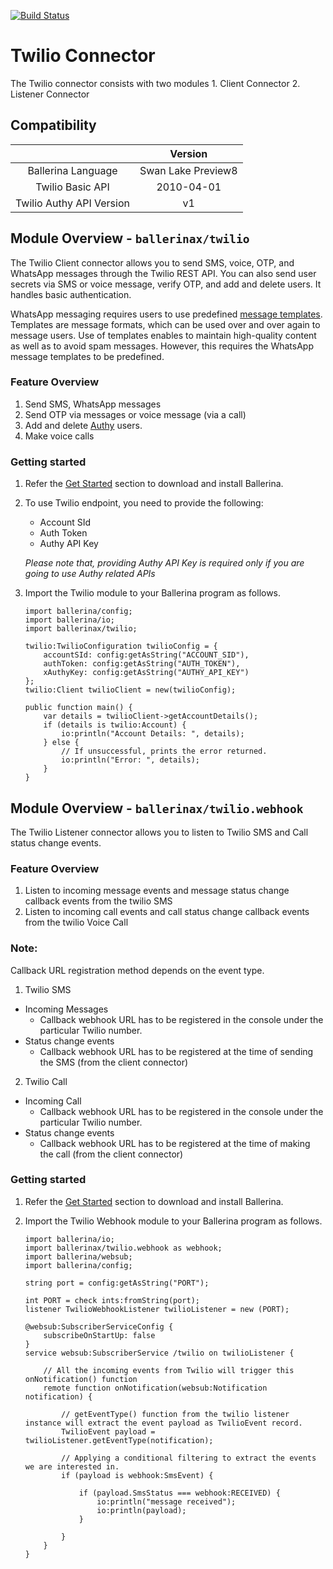 [![Build Status](https://travis-ci.org/ballerina-platform/module-ballerinax-twilio.svg?branch=master)](https://travis-ci.org/ballerina-platform/module-ballerinax-twilio)

# Twilio Connector

The Twilio connector consists with two modules
    1. Client Connector
    2. Listener Connector

## Compatibility

|                          |    Version         |
|:------------------------:|:------------------:|
| Ballerina Language       | Swan Lake Preview8 |
| Twilio Basic API         | 2010-04-01         |
| Twilio Authy API Version | v1                 |

## Module Overview - `ballerinax/twilio`

The Twilio Client connector allows you to send SMS, voice, OTP, and WhatsApp messages through the Twilio REST API. You can also send
user secrets via SMS or voice message, verify OTP, and add and delete users. It handles basic authentication.

WhatsApp messaging requires users to use predefined [message templates](https://www.twilio.com/docs/sms/whatsapp/tutorial/send-whatsapp-notification-messages-templates). Templates are message formats, which can be used over and over again to message users. Use of templates enables to maintain high-quality content as well as to avoid spam messages. However, this requires the WhatsApp message templates to be predefined.

### Feature Overview

1. Send SMS, WhatsApp messages
2. Send OTP via messages or voice message (via a call)
3. Add and delete [Authy](https://www.twilio.com/authy) users.
3. Make voice calls

### Getting started

1.  Refer the [Get Started](https://ballerina.io/v1-1/learn/) section to download and install Ballerina.

2.  To use Twilio endpoint, you need to provide the following:

       - Account SId
       - Auth Token
       - Authy API Key

       *Please note that, providing Authy API Key is required only if you are going to use Authy related APIs*

3. Import the Twilio module to your Ballerina program as follows.

	```ballerina
	import ballerina/config;
	import ballerina/io;
    import ballerinax/twilio;

    twilio:TwilioConfiguration twilioConfig = {
        accountSId: config:getAsString("ACCOUNT_SID"),
        authToken: config:getAsString("AUTH_TOKEN"),
        xAuthyKey: config:getAsString("AUTHY_API_KEY")
    };
    twilio:Client twilioClient = new(twilioConfig);

    public function main() {
        var details = twilioClient->getAccountDetails();
        if (details is twilio:Account) {
            io:println("Account Details: ", details);
        } else {
            // If unsuccessful, prints the error returned.
            io:println("Error: ", details);
        }
    }
	```

## Module Overview - `ballerinax/twilio.webhook`

The Twilio Listener connector allows you to listen to Twilio SMS and Call status change events.

### Feature Overview

1. Listen to incoming message events and message status change callback events from the twilio SMS
2. Listen to incoming call events and call status change callback events from the twilio Voice Call

### Note:

Callback URL registration method depends on the event type.
1. Twilio SMS
 - Incoming Messages
    - Callback webhook URL has to be registered in the console under the particular Twilio number.
 - Status change events
    - Callback webhook URL has to be registered at the time of sending the SMS (from the client connector)
2. Twilio Call
 - Incoming Call
    - Callback webhook URL has to be registered in the console under the particular Twilio number.
 - Status change events
    - Callback webhook URL has to be registered at the time of making the call (from the client connector)

### Getting started

1.  Refer the [Get Started](https://ballerina.io/v1-1/learn/) section to download and install Ballerina.

2. Import the Twilio Webhook module to your Ballerina program as follows.

	```ballerina
	import ballerina/io;
    import ballerinax/twilio.webhook as webhook;
    import ballerina/websub;
    import ballerina/config;

    string port = config:getAsString("PORT");

    int PORT = check ints:fromString(port);
    listener TwilioWebhookListener twilioListener = new (PORT);

    @websub:SubscriberServiceConfig {
        subscribeOnStartUp: false
    }
    service websub:SubscriberService /twilio on twilioListener {

        // All the incoming events from Twilio will trigger this onNotification() function
        remote function onNotification(websub:Notification notification) {

            // getEventType() function from the twilio listener instance will extract the event payload as TwilioEvent record.
            TwilioEvent payload = twilioListener.getEventType(notification);

            // Applying a conditional filtering to extract the events we are interested in.
            if (payload is webhook:SmsEvent) {

                if (payload.SmsStatus === webhook:RECEIVED) {
                    io:println("message received");
                    io:println(payload);
                } 

            } 
        }
    }
	```